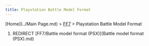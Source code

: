 ```yaml
---
title: Playstation Battle Model Format
---
```


[Home](../Main Page.md) > [FF7](../FF7.md) > Playstation Battle Model Format

1.  REDIRECT [FF7/Battle model format (PSX)](Battle model format (PSX).md)
